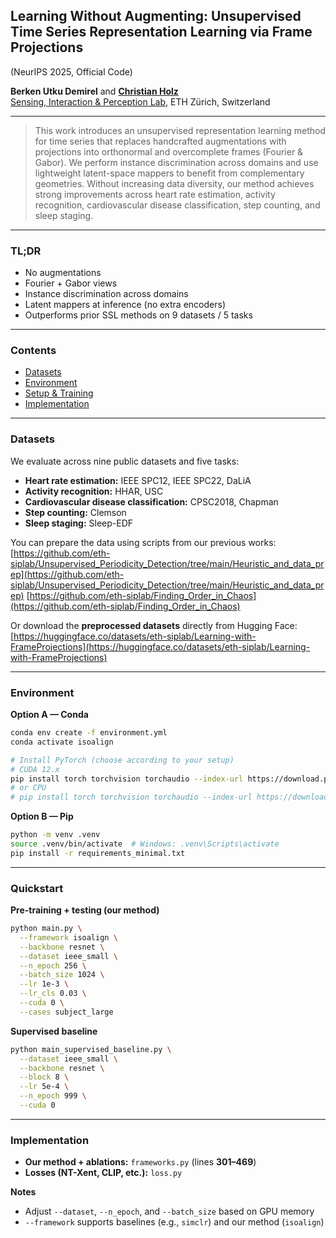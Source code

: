 ## Learning Without Augmenting: Unsupervised Time Series Representation Learning via Frame Projections

(NeurIPS 2025, Official Code)

**Berken Utku Demirel** and [**Christian Holz**](https://www.christianholz.net)<br/>
[Sensing, Interaction & Perception Lab](https://siplab.org), ETH Zürich, Switzerland

---

> This work introduces an unsupervised representation learning method for time series that replaces handcrafted augmentations with projections into orthonormal and overcomplete frames (Fourier & Gabor). We perform instance discrimination across domains and use lightweight latent-space mappers to benefit from complementary geometries. Without increasing data diversity, our method achieves strong improvements across heart rate estimation, activity recognition, cardiovascular disease classification, step counting, and sleep staging.

---

### TL;DR

* No augmentations
* Fourier + Gabor views
* Instance discrimination across domains
* Latent mappers at inference (no extra encoders)
* Outperforms prior SSL methods on 9 datasets / 5 tasks

---

### Contents

* [Datasets](#datasets)
* [Environment](#environment)
* [Setup & Training](#setup--training)
* [Implementation](#implementation)

---

### Datasets

We evaluate across nine public datasets and five tasks:

* **Heart rate estimation:** IEEE SPC12, IEEE SPC22, DaLiA
* **Activity recognition:** HHAR, USC
* **Cardiovascular disease classification:** CPSC2018, Chapman
* **Step counting:** Clemson
* **Sleep staging:** Sleep-EDF

You can prepare the data using scripts from our previous works:
[https://github.com/eth-siplab/Unsupervised_Periodicity_Detection/tree/main/Heuristic_and_data_prep](https://github.com/eth-siplab/Unsupervised_Periodicity_Detection/tree/main/Heuristic_and_data_prep)
[https://github.com/eth-siplab/Finding_Order_in_Chaos](https://github.com/eth-siplab/Finding_Order_in_Chaos)

Or download the **preprocessed datasets** directly from Hugging Face:
[https://huggingface.co/datasets/eth-siplab/Learning-with-FrameProjections](https://huggingface.co/datasets/eth-siplab/Learning-with-FrameProjections)

---

### Environment

**Option A — Conda**

```bash
conda env create -f environment.yml
conda activate isoalign

# Install PyTorch (choose according to your setup)
# CUDA 12.x
pip install torch torchvision torchaudio --index-url https://download.pytorch.org/whl/cu121
# or CPU
# pip install torch torchvision torchaudio --index-url https://download.pytorch.org/whl/cpu
```

**Option B — Pip**

```bash
python -m venv .venv
source .venv/bin/activate  # Windows: .venv\Scripts\activate
pip install -r requirements_minimal.txt
```

---

### Quickstart

**Pre-training + testing (our method)**

```bash
python main.py \
  --framework isoalign \
  --backbone resnet \
  --dataset ieee_small \
  --n_epoch 256 \
  --batch_size 1024 \
  --lr 1e-3 \
  --lr_cls 0.03 \
  --cuda 0 \
  --cases subject_large
```

**Supervised baseline**

```bash
python main_supervised_baseline.py \
  --dataset ieee_small \
  --backbone resnet \
  --block 8 \
  --lr 5e-4 \
  --n_epoch 999 \
  --cuda 0
```

---

### Implementation

* **Our method + ablations:** `frameworks.py` (lines **301–469**)
* **Losses (NT-Xent, CLIP, etc.):** `loss.py`

**Notes**

* Adjust `--dataset`, `--n_epoch`, and `--batch_size` based on GPU memory
* `--framework` supports baselines (e.g., `simclr`) and our method (`isoalign`)

